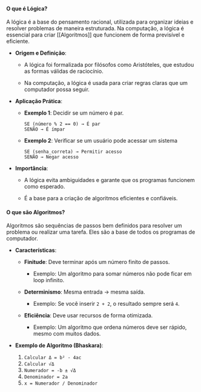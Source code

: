 
#### **O que é Lógica?**

A lógica é a base do pensamento racional, utilizada para organizar ideias e resolver problemas de maneira estruturada. Na computação, a lógica é essencial para criar [[Algoritmos]] que funcionem de forma previsível e eficiente.

- **Origem e Definição**:
    
    - A lógica foi formalizada por filósofos como Aristóteles, que estudou as formas válidas de raciocínio.
        
    - Na computação, a lógica é usada para criar regras claras que um computador possa seguir.
        
- **Aplicação Prática**:
    
    - **Exemplo 1**: Decidir se um número é par.
        
        `SE (número % 2 == 0) → É par`  
        `SENÃO → É ímpar`  
        
    - **Exemplo 2**: Verificar se um usuário pode acessar um sistema
        
        `SE (senha_correta) → Permitir acesso`  
        `SENÃO → Negar acesso`  
        
- **Importância**:
    
    - A lógica evita ambiguidades e garante que os programas funcionem como esperado.
        
    - É a base para a criação de algoritmos eficientes e confiáveis.
        

#### **O que são Algoritmos?**

Algoritmos são sequências de passos bem definidos para resolver um problema ou realizar uma tarefa. Eles são a base de todos os programas de computador.

- **Características**:
    
    - **Finitude**: Deve terminar após um número finito de passos.
        
        - Exemplo: Um algoritmo para somar números não pode ficar em loop infinito.
            
    - **Determinismo**: Mesma entrada → mesma saída.
        
        - Exemplo: Se você inserir `2 + 2`, o resultado sempre será `4`.
            
    - **Eficiência**: Deve usar recursos de forma otimizada.
        
        - Exemplo: Um algoritmo que ordena números deve ser rápido, mesmo com muitos dados.
            
- **Exemplo de Algoritmo (Bhaskara)**:
    
    1. `Calcular Δ = b² - 4ac`  
    2. `Calcular √Δ`  
    3. `Numerador = -b ± √Δ`  
    4. `Denominador = 2a`  
    5. `x = Numerador / Denominador`  